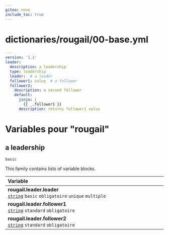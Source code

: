 ```yaml
---
gitea: none
include_toc: true
---
```

# dictionaries/rougail/00-base.yml

```yaml
---
version: '1.1'
leader:
  description: a leadership
  type: leadership
  leader:  # a leader
  follower1: value  # a follower
  follower2:
    description: a second follower
    default:
      jinja: |
        {{ _.follower1 }}
      description: returns follower1 value
```
# Variables pour "rougail"

## a leadership

`basic`


This family contains lists of variable blocks.

| Variable&nbsp;&nbsp;&nbsp;&nbsp;&nbsp;&nbsp;&nbsp;&nbsp;&nbsp;&nbsp;&nbsp;&nbsp;&nbsp;&nbsp;&nbsp;&nbsp;&nbsp;&nbsp;&nbsp;&nbsp;&nbsp;&nbsp;&nbsp;&nbsp;&nbsp;&nbsp;&nbsp;&nbsp;&nbsp;&nbsp;&nbsp;&nbsp;&nbsp;&nbsp;&nbsp;&nbsp;&nbsp;&nbsp;&nbsp;&nbsp;&nbsp;&nbsp;&nbsp;&nbsp;&nbsp;&nbsp;&nbsp;&nbsp;&nbsp;&nbsp;&nbsp;&nbsp;&nbsp;&nbsp;&nbsp;&nbsp;&nbsp;&nbsp;&nbsp;&nbsp;&nbsp;&nbsp;&nbsp;&nbsp;&nbsp;&nbsp;&nbsp;&nbsp;&nbsp;&nbsp;&nbsp;&nbsp;&nbsp;&nbsp;&nbsp;&nbsp;&nbsp;&nbsp;&nbsp;&nbsp;&nbsp;&nbsp;&nbsp;&nbsp;&nbsp;&nbsp;&nbsp;&nbsp;&nbsp;&nbsp;&nbsp;&nbsp;&nbsp;&nbsp;&nbsp;&nbsp;&nbsp;&nbsp;&nbsp;&nbsp;   | Description&nbsp;&nbsp;&nbsp;&nbsp;&nbsp;&nbsp;&nbsp;&nbsp;&nbsp;&nbsp;&nbsp;&nbsp;&nbsp;&nbsp;&nbsp;&nbsp;&nbsp;&nbsp;&nbsp;&nbsp;&nbsp;&nbsp;&nbsp;&nbsp;&nbsp;&nbsp;&nbsp;&nbsp;&nbsp;&nbsp;&nbsp;&nbsp;&nbsp;&nbsp;&nbsp;&nbsp;&nbsp;&nbsp;&nbsp;&nbsp;&nbsp;&nbsp;&nbsp;&nbsp;&nbsp;&nbsp;&nbsp;&nbsp;&nbsp;&nbsp;&nbsp;&nbsp;&nbsp;&nbsp;&nbsp;&nbsp;&nbsp;&nbsp;&nbsp;&nbsp;&nbsp;&nbsp;&nbsp;&nbsp;&nbsp;&nbsp;&nbsp;&nbsp;&nbsp;&nbsp;&nbsp;&nbsp;&nbsp;&nbsp;&nbsp;&nbsp;&nbsp;&nbsp;&nbsp;&nbsp;&nbsp;&nbsp;&nbsp;&nbsp;&nbsp;&nbsp;&nbsp;&nbsp;&nbsp;&nbsp;&nbsp;&nbsp;&nbsp;&nbsp;&nbsp;&nbsp;&nbsp;   |
|------------------------------------------------------------------------------------------------------------------------------------------------------------------------------------------------------------------------------------------------------------------------------------------------------------------------------------------------------------------------------------------------------------------------------------------------------------------------------------------------------------------------------------------------------------------------------------------------------------------------------------|---------------------------------------------------------------------------------------------------------------------------------------------------------------------------------------------------------------------------------------------------------------------------------------------------------------------------------------------------------------------------------------------------------------------------------------------------------------------------------------------------------------------------------------------------------------------------------------------------------------------|
| **rougail.leader.leader**<br/>[`string`](https://rougail.readthedocs.io/en/latest/variable.html#variables-types) `basic` `obligatoire` `unique` `multiple`                                                                                                                                                                                                                                                                                                                                                                                                                                                                         | A leader.                                                                                                                                                                                                                                                                                                                                                                                                                                                                                                                                                                                                           |
| **rougail.leader.follower1**<br/>[`string`](https://rougail.readthedocs.io/en/latest/variable.html#variables-types) `standard` `obligatoire`                                                                                                                                                                                                                                                                                                                                                                                                                                                                                       | A follower.<br/>**Défaut**: value                                                                                                                                                                                                                                                                                                                                                                                                                                                                                                                                                                                   |
| **rougail.leader.follower2**<br/>[`string`](https://rougail.readthedocs.io/en/latest/variable.html#variables-types) `standard` `obligatoire`                                                                                                                                                                                                                                                                                                                                                                                                                                                                                       | A second follower.<br/>**Défaut**: returns follower1 value.                                                                                                                                                                                                                                                                                                                                                                                                                                                                                                                                                         |


